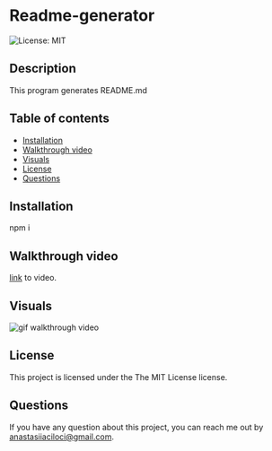 # Readme-generator

![License: MIT](https://img.shields.io/badge/License-MIT-blue.svg)

## Description

This program generates README.md

## Table of contents

- [Installation](#installation)
- [Walkthrough video](https://drive.google.com/file/d/1orXu_SGz-KMLydoY9WHf-Fl1ndXBhlhD/view?usp=sharing)
- [Visuals](#Visuals)
- [License](#license)
- [Questions](#questions)

## Installation

npm i

## Walkthrough video 
[link](https://drive.google.com/drive/folders/1Kxnsao1NGzE86T6E-jjxa6BTA07yT9YO) to video.
## Visuals

![gif walkthrough video](<./screen/Untitled_%20Mar%2018%2C%202022%2012_33%20AM%20(1).gif>)

## License

This project is licensed under the The MIT License license.

## Questions

If you have any question about this project, you can reach me out by anastasiiaciloci@gmail.com.
